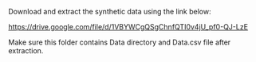Download and extract the synthetic data using the link below:

https://drive.google.com/file/d/1VBYWCgQSgChnfQTI0v4jU_pf0-QJ-LzE

Make sure this folder contains Data directory and Data.csv file after extraction.
